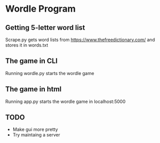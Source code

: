 # Wordle Program
## Getting 5-letter word list
Scrape.py gets word lists from https://www.thefreedictionary.com/ and stores it in words.txt   

## The game in CLI
Running wordle.py starts the wordle game

## The game in html
Running app.py starts the wordle game in localhost:5000

## TODO
- Make gui more pretty
- Try maintaing a server